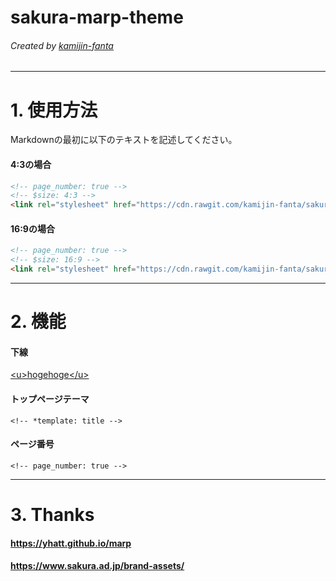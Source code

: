 <!-- page_number: true -->
<!-- $size: 16:9 -->
<!-- $size: 4:3 -->
<link rel="stylesheet" href="https://rawgit.com/kamijin-fanta/sakura-marp-theme/master/style.css">

<!-- *template: title -->

# sakura-marp-theme

###### Created by [kamijin-fanta](https://github.com/kamijin-fanta)

---

# 1. 使用方法

Markdownの最初に以下のテキストを記述してください。

#### 4:3の場合

```md
<!-- page_number: true -->
<!-- $size: 4:3 -->
<link rel="stylesheet" href="https://cdn.rawgit.com/kamijin-fanta/sakura-marp-theme/master/style.css">
```

#### 16:9の場合

```md
<!-- page_number: true -->
<!-- $size: 16:9 -->
<link rel="stylesheet" href="https://cdn.rawgit.com/kamijin-fanta/sakura-marp-theme/master/style.css">
```

---

# 2. 機能

#### 下線

<u>&lt;u&gt;hogehoge&lt;/u&gt;</u>

#### トップページテーマ

```
<!-- *template: title -->
```

#### ページ番号

```
<!-- page_number: true -->
```

---

# 3. Thanks

#### https://yhatt.github.io/marp
#### https://www.sakura.ad.jp/brand-assets/


